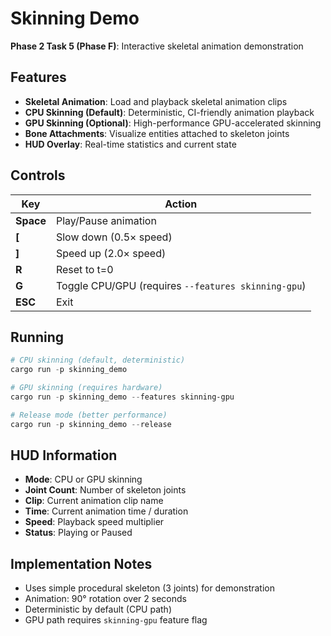 # Skinning Demo

**Phase 2 Task 5 (Phase F)**: Interactive skeletal animation demonstration

## Features

- **Skeletal Animation**: Load and playback skeletal animation clips
- **CPU Skinning (Default)**: Deterministic, CI-friendly animation playback
- **GPU Skinning (Optional)**: High-performance GPU-accelerated skinning
- **Bone Attachments**: Visualize entities attached to skeleton joints
- **HUD Overlay**: Real-time statistics and current state

## Controls

| Key | Action |
|-----|--------|
| **Space** | Play/Pause animation |
| **[** | Slow down (0.5× speed) |
| **]** | Speed up (2.0× speed) |
| **R** | Reset to t=0 |
| **G** | Toggle CPU/GPU (requires `--features skinning-gpu`) |
| **ESC** | Exit |

## Running

```powershell
# CPU skinning (default, deterministic)
cargo run -p skinning_demo

# GPU skinning (requires hardware)
cargo run -p skinning_demo --features skinning-gpu

# Release mode (better performance)
cargo run -p skinning_demo --release
```

## HUD Information

- **Mode**: CPU or GPU skinning
- **Joint Count**: Number of skeleton joints
- **Clip**: Current animation clip name
- **Time**: Current animation time / duration
- **Speed**: Playback speed multiplier
- **Status**: Playing or Paused

## Implementation Notes

- Uses simple procedural skeleton (3 joints) for demonstration
- Animation: 90° rotation over 2 seconds
- Deterministic by default (CPU path)
- GPU path requires `skinning-gpu` feature flag

